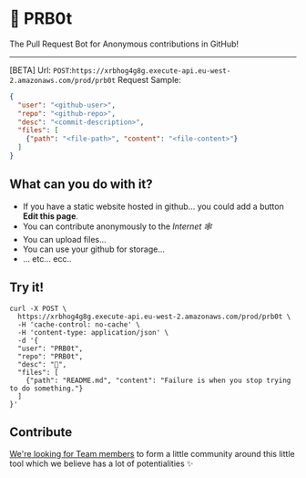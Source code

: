 # 🤖 PRB0t
The Pull Request Bot for Anonymous contributions in GitHub!

---

[BETA] Url: `POST`:`https://xrbhog4g8g.execute-api.eu-west-2.amazonaws.com/prod/prb0t`
Request Sample:
```json
{
  "user": "<github-user>",
  "repo": "<github-repo>",
  "desc": "<commit-description>",
  "files": [
  	{"path": "<file-path>", "content": "<file-content>"}
  ]
}
```

## What can you do with it?

- If you have a static website hosted in github... you could add a button **Edit this page**.
- You can contribute anonymously to the *Internet 🕸*
- You can upload files...
- You can use your github for storage...
- ... etc... ecc..

## Try it!
```
curl -X POST \
  https://xrbhog4g8g.execute-api.eu-west-2.amazonaws.com/prod/prb0t \
  -H 'cache-control: no-cache' \
  -H 'content-type: application/json' \
  -d '{
  "user": "PRB0t",
  "repo": "PRB0t",
  "desc": "🤖",
  "files": [
  	{"path": "README.md", "content": "Failure is when you stop trying to do something."}
  ]
}'
```

## Contribute
[We're looking for Team members](https://github.com/PRB0t/PRB0t/issues/5) to form a little community around this little tool which we believe has a lot of potentialities ✨
